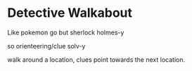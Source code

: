 # Detective Walkabout

Like pokemon go but sherlock holmes-y

so orienteering/clue solv-y

walk around a location, clues point towards the next location.